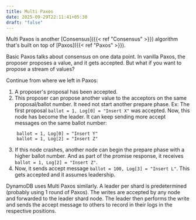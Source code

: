 ```yaml
---
title: Multi Paxos
date: 2025-09-29T22:11:41+05:30
draft: "false"
---
```

Multi Paxos is another [Consensus]({{< ref "Consensus" >}}) algorithm that's built on top of [Paxos]({{< ref "Paxos" >}}).

Basic Paxos talks about consensus on one data point. In vanilla Paxos, the proposer proposes a value, and it gets accepted. But what if you want to propose a stream of values?

Continue from where we left in Paxos:
1. A proposer's proposal has been accepted.
2. This proposer can propose another value to the acceptors on the same proposal/ballot number. It need not start another prepare phase. Ex: The first proposal `ballot = 1, Log[0] = "Insert X"` was accepted. Now, this node has become the leader. It can keep sending more accept messages on the same ballot number: 
```
	ballot = 1, Log[0] = "Insert Y"
	ballot = 1, Log[2] = "Insert Z"
```
3. If this node crashes, another node can begin the prepare phase with a higher ballot number. And as part of the promise response, it receives `ballot = 1, Log[2] = "Insert Z"`.
4. Now, it sends accept message `ballot = 100, Log[3] = "Insert L"`. This gets accepted and it assumes leadership.

DynamoDB  uses Multi Paxos similarly. A leader per shard is predetermined (probably using 1 round of Paxos). The writes are accepted by any node and forwarded to the leader shard node. The leader then performs the write and sends the accept message to others to record in their logs in the respective positions.

